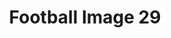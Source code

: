 ---
title: Football Image 29
image_path: /images/gallery/DSC_0602.JPG
link: 
description: Football Image 29
---